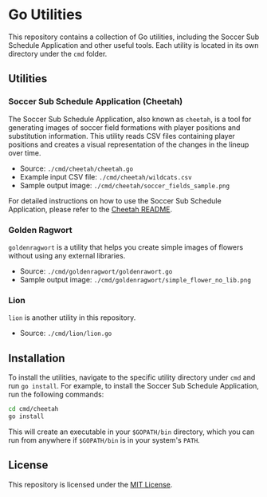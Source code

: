 # Go Utilities

This repository contains a collection of Go utilities, including the Soccer Sub Schedule Application and other useful tools. Each utility is located in its own directory under the `cmd` folder.

## Utilities

### Soccer Sub Schedule Application (Cheetah)

The Soccer Sub Schedule Application, also known as `cheetah`, is a tool for generating images of soccer field formations with player positions and substitution information. This utility reads CSV files containing player positions and creates a visual representation of the changes in the lineup over time.

- Source: `./cmd/cheetah/cheetah.go`
- Example input CSV file: `./cmd/cheetah/wildcats.csv`
- Sample output image: `./cmd/cheetah/soccer_fields_sample.png`

For detailed instructions on how to use the Soccer Sub Schedule Application, please refer to the [Cheetah README](./cmd/cheetah/README.md).

### Golden Ragwort

`goldenragwort` is a utility that helps you create simple images of flowers without using any external libraries.

- Source: `./cmd/goldenragwort/goldenrawort.go`
- Sample output image: `./cmd/goldenragwort/simple_flower_no_lib.png`

### Lion

`lion` is another utility in this repository.

- Source: `./cmd/lion/lion.go`

## Installation

To install the utilities, navigate to the specific utility directory under `cmd` and run `go install`. For example, to install the Soccer Sub Schedule Application, run the following commands:

```bash
cd cmd/cheetah
go install
```

This will create an executable in your `$GOPATH/bin` directory, which you can run from anywhere if `$GOPATH/bin` is in your system's `PATH`.

## License

This repository is licensed under the [MIT License](./LICENSE).
